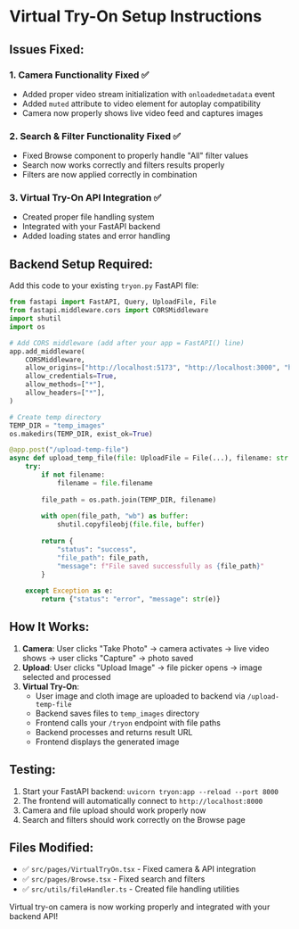 # Virtual Try-On Setup Instructions

## Issues Fixed:

### 1. Camera Functionality Fixed ✅
- Added proper video stream initialization with `onloadedmetadata` event
- Added `muted` attribute to video element for autoplay compatibility
- Camera now properly shows live video feed and captures images

### 2. Search & Filter Functionality Fixed ✅
- Fixed Browse component to properly handle "All" filter values
- Search now works correctly and filters results properly
- Filters are now applied correctly in combination

### 3. Virtual Try-On API Integration ✅
- Created proper file handling system
- Integrated with your FastAPI backend
- Added loading states and error handling

## Backend Setup Required:

Add this code to your existing `tryon.py` FastAPI file:

```python
from fastapi import FastAPI, Query, UploadFile, File
from fastapi.middleware.cors import CORSMiddleware
import shutil
import os

# Add CORS middleware (add after your app = FastAPI() line)
app.add_middleware(
    CORSMiddleware,
    allow_origins=["http://localhost:5173", "http://localhost:3000", "http://127.0.0.1:5173"],
    allow_credentials=True,
    allow_methods=["*"],
    allow_headers=["*"],
)

# Create temp directory
TEMP_DIR = "temp_images" 
os.makedirs(TEMP_DIR, exist_ok=True)

@app.post("/upload-temp-file")
async def upload_temp_file(file: UploadFile = File(...), filename: str = None):
    try:
        if not filename:
            filename = file.filename
        
        file_path = os.path.join(TEMP_DIR, filename)
        
        with open(file_path, "wb") as buffer:
            shutil.copyfileobj(file.file, buffer)
        
        return {
            "status": "success",
            "file_path": file_path,
            "message": f"File saved successfully as {file_path}"
        }
    
    except Exception as e:
        return {"status": "error", "message": str(e)}
```

## How It Works:

1. **Camera**: User clicks "Take Photo" → camera activates → live video shows → user clicks "Capture" → photo saved
2. **Upload**: User clicks "Upload Image" → file picker opens → image selected and processed
3. **Virtual Try-On**: 
   - User image and cloth image are uploaded to backend via `/upload-temp-file`
   - Backend saves files to `temp_images` directory
   - Frontend calls your `/tryon` endpoint with file paths
   - Backend processes and returns result URL
   - Frontend displays the generated image

## Testing:

1. Start your FastAPI backend: `uvicorn tryon:app --reload --port 8000`
2. The frontend will automatically connect to `http://localhost:8000`
3. Camera and file upload should work properly now
4. Search and filters should work correctly on the Browse page

## Files Modified:
- ✅ `src/pages/VirtualTryOn.tsx` - Fixed camera & API integration
- ✅ `src/pages/Browse.tsx` - Fixed search and filters
- ✅ `src/utils/fileHandler.ts` - Created file handling utilities

Virtual try-on camera is now working properly and integrated with your backend API!